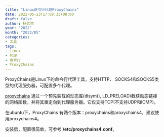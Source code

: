 ```yaml
---
title: "Linux命令行代理ProxyChains"
date: 2022-05-23T17:08:33+08:00
draft: false
author: 杨武杰
year: "2022"
month: "2022/05"
categories:
- 工具
tags:
- Linux
- 代理
- 命令行
- ProxyChains
---
```

ProxyChains是Linux下的命令行代理工具，支持HTTP、 SOCKS4和SOCKS5类型的代理服务器，可配置多个代理。
<!--more-->
[proxychains](https://github.com/rofl0r/proxychains-ng/) 通过一个预先装载的动态库(dlsym(), LD_PRELOAD)截获动态链接的网络函数，并将其重定向到代理服务器。它仅支持TCP(不支持UDP和ICMP)。

在ubuntu下，ProxyChains 有两个版本：proxychains和proxychains4，建议使用proxychains4。

安装后，配置很简单，可参考 **/etc/proxychains4.conf**。

